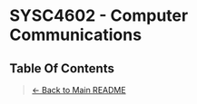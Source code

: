 # SYSC4602 - Computer Communications

## Table Of Contents

> [← Back to Main README](../../README.md)
